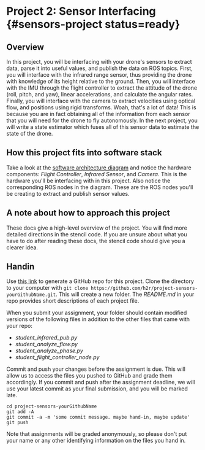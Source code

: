 # Project 2: Sensor Interfacing {#sensors-project status=ready}

## Overview
In this project, you will be interfacing with your drone's sensors to extract data, parse it into useful values, and publish the data on ROS topics. First, you will interface with the infrared range sensor, thus providing the drone with knowledge of its height relative to the ground. Then, you will interface with the IMU through the flight controller to extract the attitude of the drone (roll, pitch, and yaw), linear accelerations, and calculate the angular rates. Finally, you will interface with the camera to extract velocities using optical flow, and positions using rigid transforms. Woah, that's a lot of data! This is because you are in fact obtaining all of the information from each sensor that you will need for the drone to fly autonomously. In the next project, you will write a state estimator which fuses all of this sensor data to estimate the state of the drone.

## How this project fits into software stack
Take a look at the [software architecture diagram](https://docs.duckietown.org/daffy/opmanual_sky/out/software_architecture_intro.html) and notice the hardware components: <i>Flight Controller</i>, <i>Infrared Sensor</i>, and <i>Camera</i>. This is the hardware you'll be interfacing with in this project. Also notice the corresponding ROS nodes in the diagram. These are the ROS nodes you'll be creating to extract and publish sensor values.

## A note about how to approach this project
These docs give a high-level overview of the project. You will find more detailed directions in the stencil code. If you are unsure about what you have to do after reading these docs, the stencil code should give you a clearer idea.

## Handin
Use [this link](https://classroom.github.com/a/hjzlRyNm) to generate a GitHub repo for this project. Clone the directory to your computer with `git clone https://github.com/h2r/project-sensors-yourGithubName.git`. This will create a new folder. The _README.md_ in your repo provides short descriptions of each project file.

When you submit your assignment, your folder should contain modified versions of the following files in addition to the other files that came with your repo:

* <i>student_infrared_pub.py</i>
* <i>student_analyze_flow.py</i>
* <i>student_analyze_phase.py</i>
* <i>student_flight_controller_node.py</i>

Commit and push your changes before the assignment is due. This will allow us to access the files you pushed to GitHub and grade them accordingly. If you commit and push after the assignment deadline, we will use your latest commit as your final submission, and you will be marked late.

```
cd project-sensors-yourGithubName
git add -A
git commit -a -m 'some commit message. maybe hand-in, maybe update'
git push
```

Note that assignments will be graded anonymously, so please don't put your name or any other identifying information on the files you hand in.
